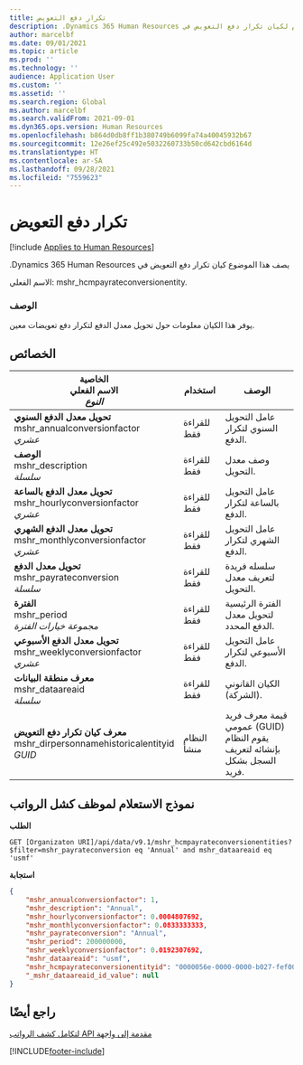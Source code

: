 ```yaml
---
title: تكرار دفع التعويض
description: يوفر هذا الموضوع تفاصيل ومثال استعلام لكيان تكرار دفع التعويض‬‏‫ في Dynamics 365 Human Resources.
author: marcelbf
ms.date: 09/01/2021
ms.topic: article
ms.prod: ''
ms.technology: ''
audience: Application User
ms.custom: ''
ms.assetid: ''
ms.search.region: Global
ms.author: marcelbf
ms.search.validFrom: 2021-09-01
ms.dyn365.ops.version: Human Resources
ms.openlocfilehash: b864d0db8ff1b380749b6099fa74a40045932b67
ms.sourcegitcommit: 12e26ef25c492e5032260733b50cd642cbd6164d
ms.translationtype: HT
ms.contentlocale: ar-SA
ms.lasthandoff: 09/28/2021
ms.locfileid: "7559623"
---
```

# <a name="compensation-pay-frequency"></a>تكرار دفع التعويض

[!include [Applies to Human Resources](../includes/applies-to-hr.md)]

يصف هذا الموضوع كيان تكرار دفع التعويض‬‏‫ في Dynamics 365 Human Resources.

الاسم الفعلي: mshr_hcmpayrateconversionentity.

### <a name="description"></a>‏‏الوصف

يوفر هذا الكيان معلومات حول تحويل معدل الدفع لتكرار دفع تعويضات معين.

## <a name="properties"></a>الخصائص

| الخاصية</br>**الاسم الفعلي**</br>**_النوع_** | استخدام | ‏‏الوصف |
| --- | --- | --- |
| **تحويل معدل الدفع السنوي**</br>mshr_annualconversionfactor</br>*عشري* | للقراءة فقط | عامل التحويل السنوي لتكرار الدفع. |
| **‏‏الوصف**</br>mshr_description</br>*سلسلة* | للقراءة فقط | وصف معدل التحويل. |
| **تحويل معدل الدفع بالساعة**</br>mshr_hourlyconversionfactor</br>*عشري* | للقراءة فقط | عامل التحويل بالساعة لتكرار الدفع. |
| **تحويل معدل الدفع الشهري**</br>mshr_monthlyconversionfactor</br>*عشري* | للقراءة فقط | عامل التحويل الشهري لتكرار الدفع. |
| **تحويل ‏‫معدل الدفع**</br>mshr_payrateconversion</br>*سلسلة* | للقراءة فقط | سلسله فريدة لتعريف معدل التحويل. |
| **الفترة**</br>mshr_period</br>*مجموعة خيارات الفترة* | للقراءة فقط | الفترة الرئيسية لتحويل معدل الدفع المحدد. |
| **تحويل معدل الدفع الأسبوعي**</br>mshr_weeklyconversionfactor</br>*عشري* | للقراءة فقط | عامل التحويل الأسبوعي لتكرار الدفع. |
| **معرف منطقة البيانات**</br>mshr_dataareaid</br>*سلسلة* | للقراءة فقط | الكيان القانوني (الشركة). |
| **معرف كيان تكرار دفع التعويض**</br>mshr_dirpersonnamehistoricalentityid</br>*GUID* | النظام منشأ | قيمة معرف فريد عمومي (GUID) يقوم النظام بإنشائه لتعريف السجل بشكل فريد. |

## <a name="example-query-for-payroll-employee"></a>نموذج الاستعلام لموظف كشل الرواتب

**الطلب**

```http
GET [Organizaton URI]/api/data/v9.1/mshr_hcmpayrateconversionentities?$filter=mshr_payrateconversion eq 'Annual' and mshr_dataareaid eq 'usmf'
```

**استجابة**

```json
{
    "mshr_annualconversionfactor": 1,
    "mshr_description": "Annual",
    "mshr_hourlyconversionfactor": 0.0004807692,
    "mshr_monthlyconversionfactor": 0.0833333333,
    "mshr_payrateconversion": "Annual",
    "mshr_period": 200000000,
    "mshr_weeklyconversionfactor": 0.0192307692,
    "mshr_dataareaid": "usmf",
    "mshr_hcmpayrateconversionentityid": "0000056e-0000-0000-b027-fef003000000",
    "_mshr_dataareaid_id_value": null
}
```

## <a name="see-also"></a>راجع أيضًا

[‏‫مقدمة إلى واجهة API لتكامل كشف الرواتب](hr-admin-integration-payroll-api-introduction.md)

[!INCLUDE[footer-include](../includes/footer-banner.md)]
